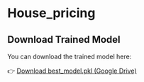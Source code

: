 # House_pricing
## Download Trained Model

You can download the trained model here:

👉 [Download best_model.pkl (Google Drive)](https://drive.google.com/file/d/1FXVfC8U7mH97cvz5AQRgO-YJ4G5PgnK-/view?usp=sharing)

